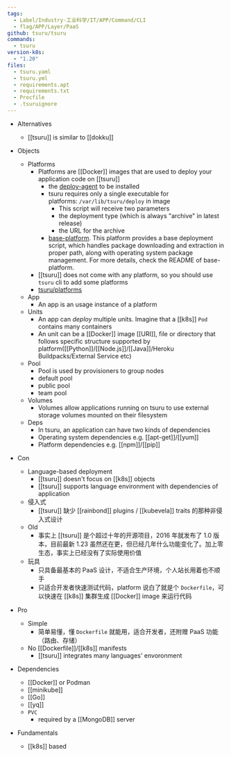 ```yaml
---
tags:
  - Label/Industry-工业科学/IT/APP/Command/CLI
  - flag/APP/Layer/PaaS
github: tsuru/tsuru
commands:
  - tsuru
version-k8s:
  - "1.20"
files:
  - tsuru.yaml
  - tsuru.yml
  - requirements.apt
  - requirements.txt
  - Procfile
  - .tsuruignore
---
```


- Alternatives
    - [[tsuru]] is similar to [[dokku]]

- Objects
    - Platforms
        - Platforms are [[Docker]] images that are used to deploy your application code on [[tsuru]]
            - the [deploy-agent](http://github.com/tsuru/deploy-agent) to be installed
            - tsuru requires only a single executable for platforms: `/var/lib/tsuru/deploy` in image
                - This script will receive two parameters
                - the deployment type (which is always "archive" in latest release)
                - the URL for the archive
            - [base-platform](https://github.com/tsuru/base-platform). This platform provides a base deployment script, which handles package downloading and extraction in proper path, along with operating system package management. For more details, check the README of base-platform.
        - [[tsuru]] does not come with any platform, so you should use `tsuru` cli to add some platforms
        - [tsuru/platforms](https://github.com/tsuru/platforms)
    - App
        - An app is an usage instance of a platform
    - Units
        - An app can *deploy* multiple units. Imagine that a [[k8s]] `Pod` contains many containers
        - An unit can be a [[Docker]] image [[URI]], file or directory that follows specific structure supported by platform([[Python]]/[[Node.js]]/[[Java]]/Heroku Buildpacks/External Service etc)
    - Pool
        - Pool is used by provisioners to group nodes
        - default pool
        - public pool
        - team pool
    - Volumes
        - Volumes allow applications running on tsuru to use external storage volumes mounted on their filesystem
    - Deps
        - In tsuru, an application can have two kinds of dependencies
        - Operating system dependencies e.g. [[apt-get]]/[[yum]]
        - Platform dependencies e.g. [[npm]]/[[pip]]

- Con
    - Language-based deployment
        - [[tsuru]] doesn't focus on [[k8s]] objects
        - [[tsuru]] supports language environment with dependencies of application
    - 侵入式
        - [[tsuru]] 缺少 [[rainbond]] plugins / [[kubevela]] traits 的那种非侵入式设计
    - Old
        - 事实上 [[tsuru]] 是个超过十年的开源项目，2016 年就发布了 1.0 版本，目前最新 1.23 虽然还在更，但已经几年什么功能变化了。加上零生态，事实上已经没有了实际使用价值
    - 玩具
        - 只具备最基本的 PaaS 设计，不适合生产环境，个人站长用着也不顺手
        - 只适合开发者快速测试代码，platform 说白了就是个 `Dockerfile`，可以快速在 [[k8s]] 集群生成 [[Docker]] image 来运行代码

- Pro
    - Simple
        - 简单易懂，懂 `Dockerfile` 就能用，适合开发者，还附赠 PaaS 功能（路由、存储）
    - No [[Dockerfile]]/[[k8s]] manifests
        - [[tsuru]] integrates many languages' envoronment

- Dependencies
    - [[Docker]] or Podman
    - [[minikube]]
    - [[Go]]
    - [[yq]]
    - `PVC`
        - required by a [[MongoDB]] server

- Fundamentals
    - [[k8s]] based
